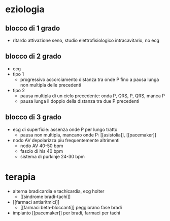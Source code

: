 # eziologia
## blocco di  1 grado
- ritardo attivazione seno, studio elettrofisiologico intracavitario, no ecg
## blocco di  2 grado
- ecg
- tipo 1
	- progressivo accorciamento distanza tra onde P fino a pausa lunga non multipla delle precedenti
- tipo 2
	- pausa multipla di un ciclo precedente: onda P, QRS, P, QRS, manca P
	- pausa lunga il doppio della distanza tra due P precedenti
## blocco di  3 grado
- ecg di superficie: assenza onde P per lungo tratto
	- pausa non multipla, mancano onde P: [[asistolia]], [[pacemaker]]
- nodo AV depolarizza piu frequentemente altrimenti
	- nodo AV 40-50 bpm
	- fascio di his 40 bpm
	- sistema di purkinje 24-30 bpm

# terapia
- alterna bradicardia e tachicardia, ecg holter
	- [[sindrome bradi-tachi]]
- [[farmaci antiaritmici]]
	- [[farmaci beta-bloccanti]] peggiorano fase bradi
- impianto [[pacemaker]] per bradi, farmaci per tachi